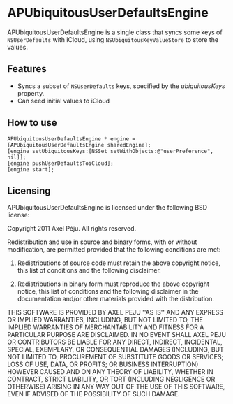 APUbiquitousUserDefaultsEngine
==============================

APUbiquitousUserDefaultsEngine is a single class that syncs some keys of `NSUserDefaults` with iCloud, using `NSUbiquitousKeyValueStore` to store the values.

Features
--------

- Syncs a subset of `NSUserDefaults` keys, specified by the _ubiquitousKeys_ property.
- Can seed initial values to iCloud

How to use
----------

	APUbiquitousUserDefaultsEngine * engine = [APUbiquitousUserDefaultsEngine sharedEngine];
	[engine setUbiquitousKeys:[NSSet setWithObjects:@"userPreference", nil]];
	[engine pushUserDefaultsToiCloud];
	[engine start];

Licensing
---------

APUbiquitousUserDefaultsEngine is licensed under the following BSD license:

Copyright 2011 Axel Péju. All rights reserved.

Redistribution and use in source and binary forms, with or without modification, are
permitted provided that the following conditions are met:

   1. Redistributions of source code must retain the above copyright notice, this list of
      conditions and the following disclaimer.

   2. Redistributions in binary form must reproduce the above copyright notice, this list
      of conditions and the following disclaimer in the documentation and/or other materials
      provided with the distribution.

THIS SOFTWARE IS PROVIDED BY AXEL PEJU ''AS IS'' AND ANY EXPRESS OR IMPLIED
WARRANTIES, INCLUDING, BUT NOT LIMITED TO, THE IMPLIED WARRANTIES OF MERCHANTABILITY AND
FITNESS FOR A PARTICULAR PURPOSE ARE DISCLAIMED. IN NO EVENT SHALL AXEL PEJU OR
CONTRIBUTORS BE LIABLE FOR ANY DIRECT, INDIRECT, INCIDENTAL, SPECIAL, EXEMPLARY, OR
CONSEQUENTIAL DAMAGES (INCLUDING, BUT NOT LIMITED TO, PROCUREMENT OF SUBSTITUTE GOODS OR
SERVICES; LOSS OF USE, DATA, OR PROFITS; OR BUSINESS INTERRUPTION) HOWEVER CAUSED AND ON
ANY THEORY OF LIABILITY, WHETHER IN CONTRACT, STRICT LIABILITY, OR TORT (INCLUDING
NEGLIGENCE OR OTHERWISE) ARISING IN ANY WAY OUT OF THE USE OF THIS SOFTWARE, EVEN IF
ADVISED OF THE POSSIBILITY OF SUCH DAMAGE.